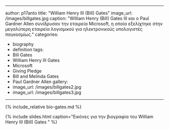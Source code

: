 ---
author: p17anto
title: "William Henry III (Bill) Gates"
image_url: /images/billgates.jpg
caption: "William Henry (Bill) Gates III και ο Paul Gardner Allen συνίδρυσαν την εταιρεία Microsoft, η οποία εξελίχτηκε στην μεγαλύτερη εταιρεία λογισμικού για ηλεκτρονικούς υπολογιστές παγκοσμίως."
categories:
  - biography
  - definition
tags:
  - Bill Gates
  - William Henry III Gates
  - Microsoft
  - Giving Pledge
  - Bill and Melinda Gates
  - Paul Gardner Allen
gallery:
  - image_url: /images/billgates2.jpg
  - image_url: /images/billgates3.jpg
  
  ---

{% include_relative bio-gates.md %}

{% include slides.html caption="Εικόνες για την βιογραφία του William Henry III (Bill) Gates " %}
